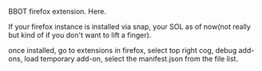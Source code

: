 BBOT firefox extension. 
Here.

If your firefox instance is installed via snap, your SOL as of now(not really but kind of if you don't want to lift a finger).

once installed, go to extensions in firefox, select top right cog, debug add-ons, load temporary add-on, select the manifest.json from the file list.
